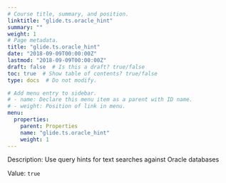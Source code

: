 ```yaml
---
# Course title, summary, and position.
linktitle: "glide.ts.oracle_hint"
summary: ""
weight: 1
# Page metadata.
title: "glide.ts.oracle_hint"
date: "2018-09-09T00:00:00Z"
lastmod: "2018-09-09T00:00:00Z"
draft: false  # Is this a draft? true/false
toc: true  # Show table of contents? true/false
type: docs  # Do not modify.

# Add menu entry to sidebar.
# - name: Declare this menu item as a parent with ID name.
# - weight: Position of link in menu.
menu:
  properties:
    parent: Properties
    name: "glide.ts.oracle_hint"
    weight: 1
---
```


Description: Use query hints for text searches against Oracle databases


Value: `true`